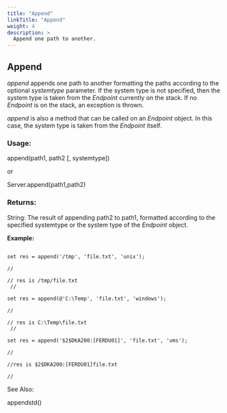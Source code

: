 ```yaml
---
title: "Append"
linkTitle: "Append"
weight: 4
description: >
  Append one path to another.
---
```


## Append

_append_ appends one path to another formatting the paths according to the optional _systemtype_ parameter. If the system type is not specified, then the system type is taken from the _Endpoint_ currently on the stack. If no _Endpoint_ is on the stack, an exception is thrown.

_append_ is also a method that can be called on an _Endpoint_ object. In this case, the system type is taken from the _Endpoint_ itself.

### Usage:

append(path1, path2 [, systemtype])

or

Server.append(path1,path2)

### Returns:

String: The result of appending path2 to path1, formatted according to the specified systemtype or the system type of the _Endpoint_ object.

**Example:**
~~~

set res = append('/tmp', 'file.txt', 'unix');

//

// res is /tmp/file.txt
 //

set res = append(@'C:\Temp', 'file.txt', 'windows');

//

// res is C:\Temp\file.txt
 //

set res = append('$2$DKA200:[FERDU01]', 'file.txt', 'vms');

//

//res is $2$DKA200:[FERDU01]file.txt

//
~~~
See Also:

appendstd()